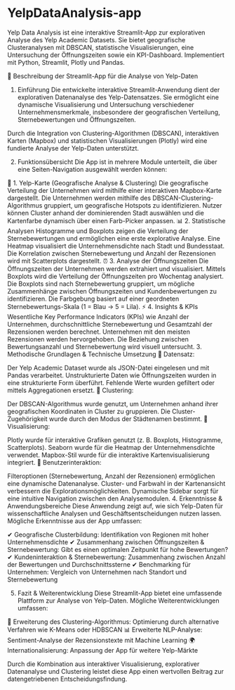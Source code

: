 # YelpDataAnalysis-app
Yelp Data Analysis ist eine interaktive Streamlit-App zur explorativen Analyse des Yelp Academic Datasets. Sie bietet geografische Clusteranalysen mit DBSCAN, statistische Visualisierungen, eine Untersuchung der Öffnungszeiten sowie ein KPI-Dashboard. Implementiert mit Python, Streamlit, Plotly und Pandas.


📌 Beschreibung der Streamlit-App für die Analyse von Yelp-Daten
1. Einführung
Die entwickelte interaktive Streamlit-Anwendung dient der explorativen Datenanalyse des Yelp-Datensatzes. Sie ermöglicht eine dynamische Visualisierung und Untersuchung verschiedener Unternehmensmerkmale, insbesondere der geografischen Verteilung, Sternebewertungen und Öffnungszeiten.

Durch die Integration von Clustering-Algorithmen (DBSCAN), interaktiven Karten (Mapbox) und statistischen Visualisierungen (Plotly) wird eine fundierte Analyse der Yelp-Daten unterstützt.

2. Funktionsübersicht
Die App ist in mehrere Module unterteilt, die über eine Seiten-Navigation ausgewählt werden können:

📍 1. Yelp-Karte (Geografische Analyse & Clustering)
Die geografische Verteilung der Unternehmen wird mithilfe einer interaktiven Mapbox-Karte dargestellt.
Die Unternehmen werden mithilfe des DBSCAN-Clustering-Algorithmus gruppiert, um geografische Hotspots zu identifizieren.
Nutzer können Cluster anhand der dominierenden Stadt auswählen und die Kartenfarbe dynamisch über einen Farb-Picker anpassen.
📊 2. Statistische Analysen
Histogramme und Boxplots zeigen die Verteilung der Sternebewertungen und ermöglichen eine erste explorative Analyse.
Eine Heatmap visualisiert die Unternehmensdichte nach Stadt und Bundesstaat.
Die Korrelation zwischen Sternebewertung und Anzahl der Rezensionen wird mit Scatterplots dargestellt.
⏰ 3. Analyse der Öffnungszeiten
Die Öffnungszeiten der Unternehmen werden extrahiert und visualisiert.
Mittels Boxplots wird die Verteilung der Öffnungszeiten pro Wochentag analysiert.
Die Boxplots sind nach Sternebewertung gruppiert, um mögliche Zusammenhänge zwischen Öffnungszeiten und Kundenbewertungen zu identifizieren.
Die Farbgebung basiert auf einer geordneten Sternebewertungs-Skala (1 = Blau → 5 = Lila).
⚡ 4. Insights & KPIs
Wesentliche Key Performance Indicators (KPIs) wie Anzahl der Unternehmen, durchschnittliche Sternebewertung und Gesamtzahl der Rezensionen werden berechnet.
Unternehmen mit den meisten Rezensionen werden hervorgehoben.
Die Beziehung zwischen Bewertungsanzahl und Sternebewertung wird visuell untersucht.
3. Methodische Grundlagen & Technische Umsetzung
📌 Datensatz:

Der Yelp Academic Dataset wurde als JSON-Datei eingelesen und mit Pandas verarbeitet.
Unstrukturierte Daten wie Öffnungszeiten wurden in eine strukturierte Form überführt.
Fehlende Werte wurden gefiltert oder mittels Aggregationen ersetzt.
📌 Clustering:

Der DBSCAN-Algorithmus wurde genutzt, um Unternehmen anhand ihrer geografischen Koordinaten in Cluster zu gruppieren.
Die Cluster-Zugehörigkeit wurde durch den Modus der Städtenamen bestimmt.
📌 Visualisierung:

Plotly wurde für interaktive Grafiken genutzt (z. B. Boxplots, Histogramme, Scatterplots).
Seaborn wurde für die Heatmap der Unternehmensdichte verwendet.
Mapbox-Stil wurde für die interaktive Kartenvisualisierung integriert.
📌 Benutzerinteraktion:

Filteroptionen (Sternebewertung, Anzahl der Rezensionen) ermöglichen eine dynamische Datenanalyse.
Cluster- und Farbwahl in der Kartenansicht verbessern die Explorationsmöglichkeiten.
Dynamische Sidebar sorgt für eine intuitive Navigation zwischen den Analysemodulen.
4. Erkenntnisse & Anwendungsbereiche
Diese Anwendung zeigt auf, wie sich Yelp-Daten für wissenschaftliche Analysen und Geschäftsentscheidungen nutzen lassen. Mögliche Erkenntnisse aus der App umfassen:

✔ Geografische Clusterbildung: Identifikation von Regionen mit hoher Unternehmensdichte
✔ Zusammenhang zwischen Öffnungszeiten & Sternebewertung: Gibt es einen optimalen Zeitpunkt für hohe Bewertungen?
✔ Kundeninteraktion & Sternebewertung: Zusammenhang zwischen Anzahl der Bewertungen und Durchschnittssterne
✔ Benchmarking für Unternehmen: Vergleich von Unternehmen nach Standort und Sternebewertung

5. Fazit & Weiterentwicklung
Diese Streamlit-App bietet eine umfassende Plattform zur Analyse von Yelp-Daten. Mögliche Weiterentwicklungen umfassen:

🚀 Erweiterung des Clustering-Algorithmus: Optimierung durch alternative Verfahren wie K-Means oder HDBSCAN
📊 Erweiterte NLP-Analyse: Sentiment-Analyse der Rezensionstexte mit Machine Learning
🌍 Internationalisierung: Anpassung der App für weitere Yelp-Märkte

Durch die Kombination aus interaktiver Visualisierung, explorativer Datenanalyse und Clustering leistet diese App einen wertvollen Beitrag zur datengetriebenen Entscheidungsfindung.
